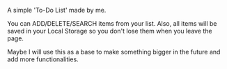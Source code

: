 A simple 'To-Do List' made by me.

You can ADD/DELETE/SEARCH items from your list. Also, all items will be saved in your Local Storage so you don't lose them when you leave the page.

Maybe I will use this as a base to make something bigger in the future and add more functionalities.
